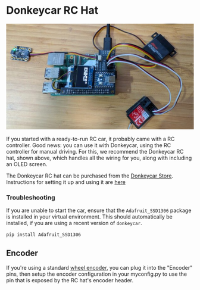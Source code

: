 # Donkeycar RC Hat
![RC Hat for RaspberryPi](../assets/PXL_20250527_030121313-600x338.jpg "The Donkey RC Hat for RaspberryPi")

If you started with a ready-to-run RC car, it probably came with a RC controller. Good news: you can use it with Donkeycar, using the RC controller for manual driving. For this, we recommend the Donkeycar RC hat, shown above, which handles all the wiring for you, along with including an OLED screen. 

The Donkeycar RC hat can be purchased from the [Donkeycar Store](https://www.diyrobocars.com/shop/). Instructions for setting it up and using it are [here](https://www.diyrobocars.com/2024/12/22/using-the-rc-hat/)

### Troubleshooting

If you are unable to start the car, ensure that the `Adafruit_SSD1306` package is installed in your virtual environment. This should automatically be installed, if you are using a recent version of `donkeycar`.

```bash
pip install Adafruit_SSD1306
```

## Encoder
If you're using a standard [wheel encoder](odometry.md), you can plug it into the "Encoder" pins, then setup the encoder configuration in your myconfig.py to use the pin that is exposed by the RC hat's encoder header.
